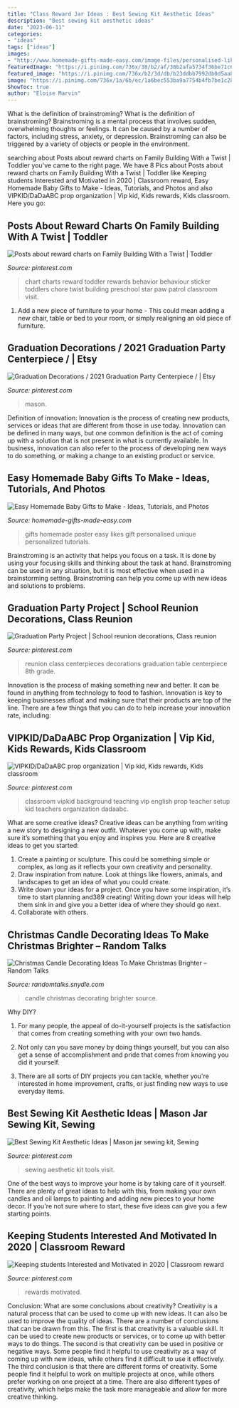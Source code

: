 ```yaml
---
title: "Class Reward Jar Ideas : Best Sewing Kit Aesthetic Ideas"
description: "Best sewing kit aesthetic ideas"
date: "2023-06-11"
categories:
- "ideas"
tags: ["ideas"]
images:
- "http://www.homemade-gifts-made-easy.com/image-files/personalised-likes-poster-generator-baby-800x919.jpg"
featuredImage: "https://i.pinimg.com/736x/38/b2/af/38b2afa5734f36be71c67e519896e88b--rewards-chart-chore-charts.jpg"
featured_image: "https://i.pinimg.com/736x/b2/3d/db/b23ddbb7992db0d5aa8ac72b3cc5b517.jpg"
image: "https://i.pinimg.com/736x/1a/6b/ec/1a6bec553ba9a7754b4fb7be1c282797.jpg"
ShowToc: true
author: "Eloise Marvin"
---
```



What is the definition of brainstroming?
What is the definition of brainstroming? Brainstroming is a mental process that involves sudden, overwhelming thoughts or feelings. It can be caused by a number of factors, including stress, anxiety, or depression. Brainstroming can also be triggered by a variety of objects or people in the environment.

	

		
searching about Posts about reward charts on Family Building With a Twist | Toddler you've came to the right page. We have 8 Pics about Posts about reward charts on Family Building With a Twist | Toddler like Keeping students Interested and Motivated in 2020 | Classroom reward, Easy Homemade Baby Gifts to Make - Ideas, Tutorials, and Photos and also VIPKID/DaDaABC prop organization | Vip kid, Kids rewards, Kids classroom. Here you go:
		
    
## Posts About Reward Charts On Family Building With A Twist | Toddler

<img loading=lazy src="https://i.pinimg.com/736x/38/b2/af/38b2afa5734f36be71c67e519896e88b--rewards-chart-chore-charts.jpg" onerror="this.onerror=null;this.src='https://tse3.mm.bing.net/th?id=OIP.anKSBRPlzVpqKMF7GppshAHaJ_&amp;pid=15.1';" alt="Posts about reward charts on Family Building With a Twist | Toddler">

_Source: pinterest.com_

>chart charts reward toddler rewards behavior behaviour sticker toddlers chore twist building preschool star paw patrol classroom visit. 

	

1. Add a new piece of furniture to your home - This could mean adding a new chair, table or bed to your room, or simply realigning an old piece of furniture.

    
## Graduation Decorations / 2021 Graduation Party Centerpiece / | Etsy

<img loading=lazy src="https://i.pinimg.com/736x/1a/6b/ec/1a6bec553ba9a7754b4fb7be1c282797.jpg" onerror="this.onerror=null;this.src='https://tse2.mm.bing.net/th?id=OIP.qvKEAqseCiAJO3zPt-mq4wHaP0&amp;pid=15.1';" alt="Graduation Decorations / 2021 Graduation Party Centerpiece / | Etsy">

_Source: pinterest.com_

>mason. 

	

Definition of innovation:
Innovation is the process of creating new products, services or ideas that are different from those in use today. Innovation can be defined in many ways, but one common definition is the act of coming up with a solution that is not present in what is currently available. In business, innovation can also refer to the process of developing new ways to do something, or making a change to an existing product or service.

    
## Easy Homemade Baby Gifts To Make - Ideas, Tutorials, And Photos

<img loading=lazy src="http://www.homemade-gifts-made-easy.com/image-files/personalised-likes-poster-generator-baby-800x919.jpg" onerror="this.onerror=null;this.src='https://tse3.mm.bing.net/th?id=OIP.YrEjrF9OHn1Cso1ywrVAvQHaIg&amp;pid=15.1';" alt="Easy Homemade Baby Gifts to Make - Ideas, Tutorials, and Photos">

_Source: homemade-gifts-made-easy.com_

>gifts homemade poster easy likes gift personalised unique personalized tutorials. 

	

Brainstroming is an activity that helps you focus on a task. It is done by using your focusing skills and thinking about the task at hand. Brainstroming can be used in any situation, but it is most effective when used in a brainstorming setting. Brainstroming can help you come up with new ideas and solutions to problems.

    
## Graduation Party Project | School Reunion Decorations, Class Reunion

<img loading=lazy src="https://i.pinimg.com/originals/6a/ae/14/6aae143d5fa6cd38df2b49c855fea77c.jpg" onerror="this.onerror=null;this.src='https://tse3.mm.bing.net/th?id=OIP.vNE0ajlmSOBbGux2QTCTZQHaLh&amp;pid=15.1';" alt="Graduation Party Project | School reunion decorations, Class reunion">

_Source: pinterest.com_

>reunion class centerpieces decorations graduation table centerpiece 8th grade. 

	

Innovation is the process of making something new and better. It can be found in anything from technology to food to fashion. Innovation is key to keeping businesses afloat and making sure that their products are top of the line. There are a few things that you can do to help increase your innovation rate, including:

    
## VIPKID/DaDaABC Prop Organization | Vip Kid, Kids Rewards, Kids Classroom

<img loading=lazy src="https://i.pinimg.com/736x/b2/3d/db/b23ddbb7992db0d5aa8ac72b3cc5b517.jpg" onerror="this.onerror=null;this.src='https://tse3.mm.bing.net/th?id=OIP.U3f1Cmn9LpYIKg4UwrIa3gHaJ9&amp;pid=15.1';" alt="VIPKID/DaDaABC prop organization | Vip kid, Kids rewards, Kids classroom">

_Source: pinterest.com_

>classroom vipkid background teaching vip english prop teacher setup kid teachers organization dadaabc. 

	

What are some creative ideas?
Creative ideas can be anything from writing a new story to designing a new outfit. Whatever you come up with, make sure it’s something that you enjoy and inspires you. Here are 8 creative ideas to get you started: 
1) Create a painting or sculpture. This could be something simple or complex, as long as it reflects your own creativity and personality. 
2) Draw inspiration from nature. Look at things like flowers, animals, and landscapes to get an idea of what you could create. 
3) Write down your ideas for a project. Once you have some inspiration, it’s time to start planning and389 creating! Writing down your ideas will help them sink in and give you a better idea of where they should go next. 
4) Collaborate with others.

    
## Christmas Candle Decorating Ideas To Make Christmas Brighter – Random Talks

<img loading=lazy src="https://randomtalks.snydle.com/files/2014/11/elegant-christmas-candle.jpg" onerror="this.onerror=null;this.src='https://tse2.mm.bing.net/th?id=OIP.sd_pGmhnjJxs9uBYNmZUaQHaKD&amp;pid=15.1';" alt="Christmas Candle Decorating Ideas To Make Christmas Brighter – Random Talks">

_Source: randomtalks.snydle.com_

>candle christmas decorating brighter source. 

	

Why DIY?
1. For many people, the appeal of do-it-yourself projects is the satisfaction that comes from creating something with your own two hands.
2. Not only can you save money by doing things yourself, but you can also get a sense of accomplishment and pride that comes from knowing you did it yourself.

3. There are all sorts of DIY projects you can tackle, whether you're interested in home improvement, crafts, or just finding new ways to use everyday items.

    
## Best Sewing Kit Aesthetic Ideas | Mason Jar Sewing Kit, Sewing

<img loading=lazy src="https://i.pinimg.com/736x/77/3b/69/773b698f83df43115e750b82ef139d1a.jpg" onerror="this.onerror=null;this.src='https://tse4.mm.bing.net/th?id=OIP.4n7mXLJoECAjHw2XukTe3wAAAA&amp;pid=15.1';" alt="Best Sewing Kit Aesthetic Ideas | Mason jar sewing kit, Sewing">

_Source: pinterest.com_

>sewing aesthetic kit tools visit. 

	

One of the best ways to improve your home is by taking care of it yourself. There are plenty of great ideas to help with this, from making your own candles and oil lamps to painting and adding new pieces to your home decor. If you're not sure where to start, these five ideas can give you a few starting points.

    
## Keeping Students Interested And Motivated In 2020 | Classroom Reward

<img loading=lazy src="https://i.pinimg.com/736x/7e/f5/e7/7ef5e79ac2fc8c3d18a9379186488cd7.jpg" onerror="this.onerror=null;this.src='https://tse3.mm.bing.net/th?id=OIP.nwOiYlOj1_4gXPCJJITFkAHaK1&amp;pid=15.1';" alt="Keeping students Interested and Motivated in 2020 | Classroom reward">

_Source: pinterest.com_

>rewards motivated. 

	

Conclusion: What are some conclusions about creativity?
Creativity is a natural process that can be used to come up with new ideas. It can also be used to improve the quality of ideas. There are a number of conclusions that can be drawn from this. The first is that creativity is a valuable skill. It can be used to create new products or services, or to come up with better ways to do things. The second is that creativity can be used in positive or negative ways. Some people find it helpful to use creativity as a way of coming up with new ideas, while others find it difficult to use it effectively. The third conclusion is that there are different forms of creativity. Some people find it helpful to work on multiple projects at once, while others prefer working on one project at a time. There are also different types of creativity, which helps make the task more manageable and allow for more creative thinking.

